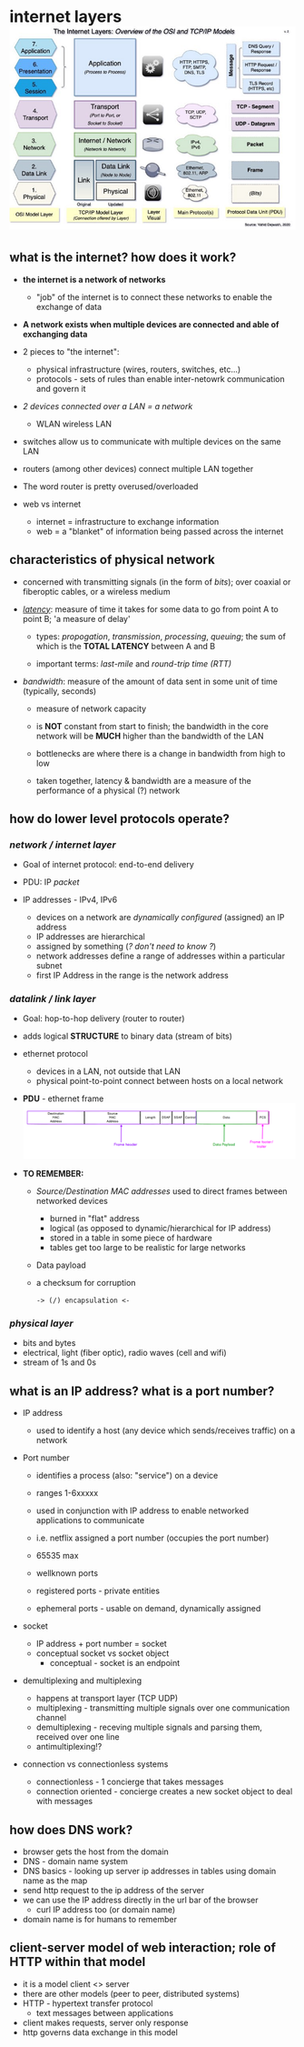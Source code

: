 # internet layers ![internet](./internet_layers.jpg)

## what is the internet?  how does it work?

  - **the internet is a network of networks**
    - "job" of the internet is to connect these networks to enable the exchange of data

  - **A network exists when multiple devices are connected and able of exchanging data**

  - 2 pieces to "the internet":
    - physical infrastructure (wires, routers, switches, etc...)
    - protocols - sets of rules than enable inter-netowrk communication and govern it

  - _2 devices connected over a LAN = a network_
    - WLAN wireless LAN

  - switches allow us to communicate with multiple devices on the same LAN
  - routers (among other devices) connect multiple LAN together
  - The word router is pretty overused/overloaded

  - web vs internet
    - internet = infrastructure to exchange information
    - web = a "blanket" of information being passed across the internet

## characteristics of physical network

- concerned with transmitting signals (in the form of _bits_); over coaxial or fiberoptic cables, or a wireless medium

- *[latency](https://launchschool.com/lessons/4af196b9/assignments/097d7577)*: measure of time it takes for some data to go from point A to point B; 'a measure of delay'
  - types: *propogation*, *transmission*, *processing*, *queuing*; the sum of which is the **TOTAL LATENCY** between A and B

  - important terms: *last-mile* and *round-trip time (RTT)*

- *bandwidth*: measure of the amount of data sent in some unit of time (typically, seconds)
  - measure of network capacity

  - is **NOT** constant from start to finish; the bandwidth in the core network will be **MUCH** higher than the bandwidth of the LAN
  - bottlenecks are where there is a change in bandwidth from high to low

  - taken together, latency & bandwidth are a measure of the performance of a physical (?) network

## how do lower level protocols operate?

### _network / internet layer_
  - Goal of internet protocol: end-to-end delivery
  - PDU: IP _packet_

  - IP addresses - IPv4, IPv6
    - devices on a network are _dynamically configured_ (assigned) an IP address
    - IP addresses are hierarchical
    - assigned by something (_? don't need to know ?_)
    - network addresses define a range of addresses within a particular subnet
    - first IP Address in the range is the network address

### _datalink / link layer_
  - Goal: hop-to-hop delivery (router to router)

  - adds logical **STRUCTURE** to binary data (stream of bits)
  - ethernet protocol
    - devices in a LAN, not outside that LAN
    - physical point-to-point connect between hosts on a local network

  - **PDU** - ethernet frame ![pdu](./data_link_pdu.png)

  - **TO REMEMBER:**
    - _Source/Destination MAC addresses_ used to direct frames between networked devices
       - burned in "flat" address
      - logical (as opposed to dynamic/hierarchical for IP address)
      - stored in a table in some piece of hardware
      - tables get too large to be realistic for large networks

    - Data payload
    - a checksum for corruption


          -> (/) encapsulation <-


### _physical layer_
  - bits and bytes
  - electrical, light (fiber optic), radio waves (cell and wifi)
  - stream of 1s and 0s


## what is an IP address?  what is a port number?
- IP address
  - used to identify a host (any device which sends/receives traffic) on a network

- Port number
  - identifies a process (also: "service") on a device
  - ranges 1-6xxxxx

  - used in conjunction with IP address to enable networked applications to communicate
  - i.e. netflix assigned a port number (occupies the port number)
  - 65535 max
  - wellknown ports
  - registered ports - private entities
  - ephemeral ports - usable on demand, dynamically assigned
- socket
  - IP address + port number = socket
  - conceptual socket vs socket object
    - conceptual - socket is an endpoint
- demultiplexing and multiplexing
  - happens at transport layer (TCP UDP)
  - multiplexing - transmitting multiple signals over one communication channel
  - demultiplexing - receving multiple signals and parsing them, received over one line
  - antimultiplexing!?
- connection vs connectionless systems
  - connectionless - 1 concierge that takes messages
  - connection oriented - concierge creates a new socket object to deal with messages


## how does DNS work?
  - browser gets the host from the domain
  - DNS - domain name system
  - DNS basics - looking up server ip addresses in tables using domain name as the map
  - send http request to the ip address of the server
  - we can use the IP address directly in the url bar of the browser
    - curl IP address too (or domain name)
  - domain name is for humans to remember


## client-server model of web interaction; role of HTTP within that model

  - it is a model client <> server
  - there are other models (peer to peer, distributed systems)
  - HTTP - hypertext transfer protocol
    - text messages between applications
  - client makes requests, server only response
  - http governs data exchange in this model
